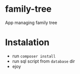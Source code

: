 # family-tree
App managing family tree

Instalation
======

- run `composer install`
- run sql script from `database` dir
- ejoy
